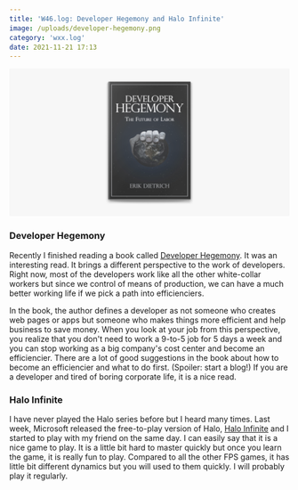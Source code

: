 ```yaml
---
title: 'W46.log: Developer Hegemony and Halo Infinite'
image: /uploads/developer-hegemony.png
category: 'wxx.log'
date: 2021-11-21 17:13
---
```


![Apple HomeKit setup](/uploads/developer-hegemony.png)


### Developer Hegemony

Recently I finished reading a book called [Developer Hegemony](https://www.goodreads.com/book/show/35051753-developer-hegemony). It was an interesting read. It brings a different perspective to the work of developers. Right now, most of the developers work like all the other white-collar workers but since we control of means of production, we can have a much better working life if we pick a path into efficienciers. 

In the book, the author defines a developer as not someone who creates web pages or apps but someone who makes things more efficient and help business to save money. When you look at your job from this perspective, you realize that you don't need to work a 9-to-5 job for 5 days a week and you can stop working as a big company's cost center and become an efficiencier. There are a lot of good suggestions in the book about how to become an efficiencier and what to do first. (Spoiler: start a blog!) If you are a developer and tired of boring corporate life, it is a nice read.


### Halo Infinite

I have never played the Halo series before but I heard many times. Last week, Microsoft released the free-to-play version of Halo, [Halo Infinite](https://store.steampowered.com/app/1240440/Halo_Infinite/) and I started to play with my friend on the same day. I can easily say that it is a nice game to play. It is a little bit hard to master quickly but once you learn the game, it is really fun to play. Compared to all the other FPS games, it has little bit different dynamics but you will used to them quickly. I will probably play it regularly.
